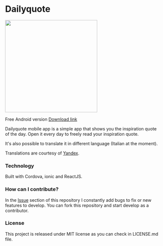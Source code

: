 # Dailyquote

<img src="https://image.ibb.co/hF7oc6/26108090_542420042795819_22998366_o.png" width="300">

Free Android version <a href="http://nicolocarpignoli/downloads/dailyquote.apk"> Download link </a>

Dailyquote mobile app is a simple app that shows you the inspiration quote of the day.
Open it every day to freely read your inspiration quote. 

It's also possible to translate it in different language (Italian at the moment).

Translations are courtesy of [Yandex](www.Yandex.com).

### Technology

Built with Cordova, ionic and ReactJS.

### How can I contribute?

In the [Issue](https://github.com/nicolocarpignoli/daily-quote/issues) section of this repository I constantly add bugs to fix or new features to develop. You can fork this repository and start develop as a contributor.

### License

This project is released under MIT license as you can check in LICENSE.md file.
